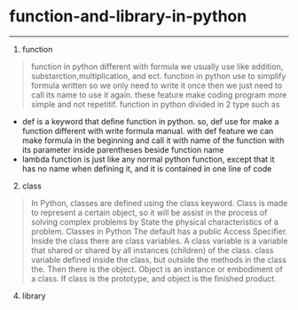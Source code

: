 # function-and-library-in-python
--------------------------------
1. function

>   function in python different with formula we usually use like addition, substarction,multiplication, and ect. function in python use to simplify formula written so we only need to write it once then we just need to call its name to use it again. these feature make coding program more simple and not repetitif. function in python divided in 2 type such as 
- def is a keyword that define function in python. so, def use for make a function different with write formula manual. with def feature we can make formula in the beginning and call it with name of the function with its parameter inside parentheses beside function name
- lambda function is just like any normal python function, except that it has no name when defining it, and it is contained in one line of code
2. class

>   In Python, classes are defined using the class keyword. Class is made to represent a certain object, so it will be assist in the process of solving complex problems by State the physical characteristics of a problem. Classes in Python The default has a public Access Specifier.
>   Inside the class there are class variables. A class variable is a variable that shared or shared by all instances (children) of the class. class variable defined inside the class, but outside the methods in the class the.
>   Then there is the object. Object is an instance or embodiment of a class. If class is the prototype, and object is the finished product.
4. library
